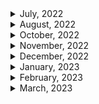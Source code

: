 <details>
<summary>July, 2022</summary>

1. [Signing Raw TransacPons](https://docs.etherscan.io/tutorials/signing-raw-transactions)
1. [How to Fork Ethereum Mainnet](https://docs.alchemy.com/alchemy/guides/how-to-fork-ethereum-mainnet)
1. [WAFFLE: DYNAMIC MOCKING AND TESTING CONTRACT CALLS](https://ethereum.org/ca/developers/tutorials/waffle-dynamic-mocking-and-testing-calls/#:~:text=Why%20is%20dynamic%20mocking%20useful,of%20them%20in%20complete%20isolation.)
1. [How to fork mainnet for testing](https://mixbytes.io/blog/how-fork-mainnet-testing)
1. [WETH](https://weth.io/)
1. [How to deploy contract at same address across networks](https://ethereum.stackexchange.com/questions/103776/how-to-deploy-contract-at-same-address-across-networks)
</details>

<details>
<summary>August, 2022</summary>

1. [Ropsten, Rinkeby & Kiln Deprecation Announcement](https://blog.ethereum.org/2022/06/21/testnet-deprecation/)
1. [Ethereum - the merge](https://ethereum.org/en/upgrades/merge/)
1. [How The Merge impacts ETH supply](https://ethereum.org/en/upgrades/merge/issuance/#post-merge)
1. [컴퓨터 용어로서의 opinionated(편향적)의 의미](https://www.clien.net/service/board/cm_app/13558026)
1. [What Are The Differences Between Staking And Farming? Here’s What You Should Know](https://chaindebrief.com/difference-between-staking-and-farming/)
1. [Ethereum - Sharding](https://ethereum.org/en/upgrades/sharding/#main-content)
1. [A rollup-centric ethereum roadmap](https://ethereum-magicians.org/t/a-rollup-centric-ethereum-roadmap/4698)
1. [ZERO-KNOWLEDGE ROLLUPS](https://ethereum.org/en/developers/docs/scaling/zk-rollups/#top)
1. [Ethereum - beacon chain](https://ethereum.org/en/upgrades/beacon-chain/#main-content)

</details>

<details>
<summary>October, 2022</summary>

1. [How Can You Share an NFT? Fractional NFTs Explained](https://www.coindesk.com/learn/how-can-you-share-an-nft-fractional-nfts-explained/)
1. [How to setup WebHooks with QuickNode](https://www.quicknode.com/guides/knowledge-base/how-to-setup-webhooks-with-quicknode)
1. [Time-dependent tests with Hardhat?](https://ethereum.stackexchange.com/questions/86633/time-dependent-tests-with-hardhat)
1. [How to Monitor On-chain Events](https://levelup.gitconnected.com/how-to-monitor-on-chain-events-dc56a501b173)
1. [What is a Webhook? Webhooks for Beginners](https://youtu.be/mrkQ5iLb4DM)
1. [What is the difference between bytecode, init code, deployed bytecode, creation bytecode, and runtime bytecode?](https://ethereum.stackexchange.com/questions/76334/what-is-the-difference-between-bytecode-init-code-deployed-bytecode-creation)
1. [Deep Dive Comparison: Infura, Alchemy, QuickNode](https://blog.quicknode.com/price-compare-infura-alchemy-quiknode/)

</details>

<details>
<summary>November, 2022</summary>

1. [EIP712 is here: What to expect and how to use it](https://medium.com/metamask/eip712-is-coming-what-to-expect-and-how-to-use-it-bb92fd1a7a26)
1. [Using Echidna to test a smart contract library](https://blog.trailofbits.com/2020/08/17/using-echidna-to-test-a-smart-contract-library/)
1. [How to Listen to Smart Contract Transactions in Real-Time](https://moralis.io/how-to-listen-to-smart-contract-transactions-in-real-time/)
1. [What is a Webhook? Webhooks for Beginners](https://youtu.be/mrkQ5iLb4DM)
1. [How to Monitor On-chain Events](https://levelup.gitconnected.com/how-to-monitor-on-chain-events-dc56a501b173)
1. [Time-dependent tests with Hardhat?](https://ethereum.stackexchange.com/questions/86633/time-dependent-tests-with-hardhat)
1. [Compute iterations until gas limit would be reached, then revert to before gas limit reached](https://ethereum.stackexchange.com/questions/41526/compute-iterations-until-gas-limit-would-be-reached-then-revert-to-before-gas-l)
1. [Github ethereum - Solidity for loop over a huge amount of data failed. #5354](https://github.com/ethereum/solidity/issues/5354)
1. [How much ether do you need to pay for a transaction?](https://solidity-by-example.org/gas/)
1. [Run IPFS inside Docker](https://docs.ipfs.tech/how-to/run-ipfs-inside-docker/#set-up)
1. [web3-storage: w3name for mutable IPFS](https://github.com/web3-storage/w3name/blob/main/packages/client/README.md)
1. [Guide to Mutable NFTs](https://nftschool.dev/guides/mutable-nfts/#background-ipfs-naming-services)
1. [Ethersjs: Set gasLimit and gasPrice on contract transactions #40](https://github.com/ethers-io/ethers.js/issues/40)
1. [How is msg.gas calculated?](https://ethereum.stackexchange.com/questions/34404/how-is-msg-gas-calculated)
1. [IPFS - [ERR_PACKAGE_PATH_NOT_EXPORTED]: No "exports" main defined in package.json #4138](https://github.com/ipfs/js-ipfs/issues/4138)
1. [JS-IPFS : CORS](https://github.com/ipfs/js-ipfs/blob/master/docs/CORS.md)
1. [How to logout from metamask account in reactjs using Ethereum](https://stackoverflow.com/questions/70378789/how-to-logout-from-metamask-account-in-reactjs-using-ethereum)
1. [EIP-4494: Extending ERC-2612-style permits to ERC-721 NFTs](https://ethereum-magicians.org/t/eip-4494-extending-erc-2612-style-permits-to-erc-721-nfts/7519)
1. [수수께끼 같은 암호화폐 용어 ‘수탁(커스터디)’](https://www.coindeskkorea.com/news/articleView.html?idxno=55774)
1. [EIP-4494: Permit for ERC-721 NFTs](https://eips.ethereum.org/EIPS/eip-4494)
1. [EIP4494 Permits for ERC721](https://www.nftstandards.wtf/Working+Group+EIPs+and+implementations/EIP4494+Permits+for+ERC721)

</details>

<details>
<summary>December, 2022</summary>

1. [How to retrieve transactionHash while an event was emitted? #1307](https://github.com/ethers-io/ethers.js/issues/1307)
1. [How to get transaction hash immediately for transaction call](https://github.com/ethers-io/ethers.js/issues/511)
1. [ethersjs: signer connect unchecked](https://docs.ethers.io/v5/api/providers/jsonrpc-provider/#JsonRpcSigner-connectUnchecked)
1. [IPFS: DNSLink](https://docs.ipfs.tech/concepts/dnslink/#publish-content-path)
1. [IPFSgate.com](https://www.ipfsgate.com/)
1. [Address IPFS on the web](https://docs.ipfs.tech/how-to/address-ipfs-on-web/#dweb-addressing-in-brief)
1. [IPFS Check: Have you seen my CID?](https://ipfs-check.on.fleek.co/?cid=QmQrW4PDX8c76kdXB2PiosBuZ2yaUrocMCqhGSzfSvzF34&multiaddr=%2Fp2p%2F12D3KooWHmBmzMPH9hjCHCtVnwutzScQ5N88LkWV4i54Z4JnmV3x)
1. [IPFS gateway checker](https://ipfs.github.io/public-gateway-checker/)
1. [Why is my transaction pending?](https://support.exodus.com/article/49-why-is-my-transaction-pending#about)
1. [How to Debug Pending Ethereum Transactions](https://alchemy.com/blog/how-to-debug-pending-ethereum-transactions)
1. [Get events from a transaction receipt in hardhat](https://stackoverflow.com/questions/69013697/get-events-from-a-transaction-receipt-in-hardhat)
1. [Does etherjs TransactionReceipt have an events object?](https://stackoverflow.com/questions/73230175/does-etherjs-transactionreceipt-have-an-events-object)
1. [Obtain transaction hash from event (ethersjs)](https://ethereum.stackexchange.com/questions/99700/obtain-transaction-hash-from-event-ethersjs)
1. [Does etherjs TransactionReceipt have an events object?](https://stackoverflow.com/questions/73230175/does-etherjs-transactionreceipt-have-an-events-object)
1. [would transaction.wait() from ethers.js guarenteed change of state in blockchain?](https://www.reddit.com/r/ethdev/comments/s8ehtk/would_transactionwait_from_ethersjs_guarenteed/)
1. [How to listen to pending transactions using Ethers.js](https://www.showwcase.com/show/14647/how-to-listen-to-pending-transactions-using-ethersjs)
1. [Ethers: Get transaction hash without sending transaction](https://ethereum.stackexchange.com/questions/138552/ethers-get-transaction-hash-without-sending-transaction)
1. [Polygonscan: A failed transaction also has a transaction hash](https://polygonscan.com/tx/0x7473494c4d6ac6976193f67e624dbd0963a321dc883ea8d90e115f5246a3b6d2)
1. [How to listen to events on a smart contract using ethers.js and contract.on() in node.js](https://www.calvintorra.com/blog/how-to-listen-to-events-on-a-smart-contract-using-ethers-js-contract-on-in-a-node-js)
1. [edge gateway link for Web3.storage - w3s.link](https://github.com/web3-storage/w3link/tree/main/packages/edge-gateway-link)
1. [Getting Ethereum Transaction Revert Reasons the Easy Way](https://medium.com/authereum/getting-ethereum-transaction-revert-reasons-the-easy-way-24203a4d1844)
1. [How to get transaction failed reason with transaction hash with web3?](https://ethereum.stackexchange.com/questions/52117/how-to-get-transaction-failed-reason-with-transaction-hash-with-web3)
1. [How to get transaction failed reason with ethers.js](https://ethereum.stackexchange.com/questions/125779/how-to-get-transaction-failed-reason-with-ethers-js)
1. [Understanding event logs on the Ethereum blockchain](https://medium.com/mycrypto/understanding-event-logs-on-the-ethereum-blockchain-f4ae7ba50378)
1. [Etherscan API request 403 forbidden in Ropsten network](https://stackoverflow.com/questions/69312369/etherscan-api-request-403-forbidden-in-ropsten-network)
1. [Web3.storage: JavaScript client library reference](https://web3.storage/docs/reference/js-client-library/)
1. [Filebase: IPFS Gateways](https://docs.filebase.com/ipfs/ipfs-gateways)
1. [how to upload directory with web3 storage](https://web3.storage/docs/)
1. [github: web3 storage](https://github.com/web3-storage/web3.storage)
1. [NPM package: web3-storage](https://www.npmjs.com/package/web3.storage)
1. [web3 link](https://github.com/web3-storage/w3link)
1. [Codefi Orchestrate: How to listen for transactions receipts](https://docs.orchestrate.consensys.net/en/stable/Howto/Listen-Transactions/#how-to-listen-for-transactions-receipts)
1. [Ethersjs: Ethereum error codes](https://docs.ethers.io/v5/single-page/#/v5/api/utils/logger/-%23-errors-ethereum)
1. [Polygonscan API docs: Verifying Contracts Programmatically](https://docs.polygonscan.com/tutorials/verifying-contracts-programmaticallyhttps://docs.polygonscan.com/tutorials/verifying-contracts-programmatically)
1. [Trouble getting 'hardhat-shorthand' plugin for Hardhat to work, using 'hh' shortcut only brings up HTML help](https://ethereum.stackexchange.com/questions/103736/trouble-getting-hardhat-shorthand-plugin-for-hardhat-to-work-using-hh-short)
1. [Alchemy docs: How to Use a Provider in Ethers.js](https://docs.alchemy.com/docs/ethers-js-provider)
1. [How to create random Wallet with provider #686](https://github.com/ethers-io/ethers.js/issues/686)
1. [What are the initial/zero values for different data types in Solidity?](https://ethereum.stackexchange.com/questions/40559/what-are-the-initial-zero-values-for-different-data-types-in-solidity)
1. [빗썸도 결국 메타마스크 출금 막았다](https://www.coindeskkorea.com/news/articleView.html?idxno=77324)
1. [Github: ethersjs: How to recover the public key and address from a signed message? #447](https://github.com/ethers-io/ethers.js/issues/447)
1. [What does msg.sender == tx.origin actually do? Why? [duplicate]](https://ethereum.stackexchange.com/questions/113962/what-does-msg-sender-tx-origin-actually-do-why)
1. [[BUG] connectkit (wagmi) is spamming alchemy #33](https://github.com/family/connectkit/issues/33)
1. [Polygonscan API docs: Verifying Contracts Programmatically](https://docs.polygonscan.com/tutorials/verifying-contracts-programmaticallyhttps://docs.polygonscan.com/tutorials/verifying-contracts-programmatically)

</details>

<details>
<summary>January, 2023</summary>

1. [opensea ENS](https://opensea.io/assets/ens?sortBy=assets_prod_main_price_desc&locale=ko)
2. [[체험기] 웹3 세상에서 도메인 부자 되는 법.ENS](https://www.coindeskkorea.com/news/articleView.html?idxno=81253)
3. [Is it possible to get consumed and remained gas from within a smart contract?](https://ethereum.stackexchange.com/questions/126953/is-it-possible-to-get-consumed-and-remained-gas-from-within-a-smart-contract)
4. [Going through large arrays with a for loop?](https://ethereum.stackexchange.com/questions/97658/going-through-large-arrays-with-a-for-loop)
5. [Is it possible to get consumed and remained gas from within a smart contract?](https://ethereum.stackexchange.com/questions/126953/is-it-possible-to-get-consumed-and-remained-gas-from-within-a-smart-contract)
6. [Is gasleft() the best way to manage big loops in solidity?](https://ethereum.stackexchange.com/questions/127382/is-gasleft-the-best-way-to-manage-big-loops-in-solidity)
7. [Sending multiple transactions at once](https://ethereum.stackexchange.com/questions/13594/sending-multiple-transactions-at-once)
8. [What Is Block Confirmation on Ethereum And How Many Confirmations Are Required?](https://letsexchange.io/blog/what-is-block-confirmation-on-ethereum-and-how-many-confirmations-are-required/)
9. [What is a Block Confirmation on Ethereum?](https://jaredstauffer.medium.com/what-is-a-block-confirmation-on-ethereum-e27d29ca8c01)
10. [How many confirmations on the blockchain are necessary until my crypto assets (coins) deposit is reflected?](https://bitflyer.com/en-eu/faq/23-25)
11. [How to find confirmation info in ethers.js？](https://ethereum.stackexchange.com/questions/80604/how-to-find-confirmation-info-in-ethers-js)
12. [How to register an ENS name for your wallet address](https://medium.com/coinmonks/how-to-register-an-ens-name-for-your-wallet-address-190767641dae)
13. [How can I perform float type division in solidity?](https://ethereum.stackexchange.com/questions/8674/how-can-i-perform-float-type-division-in-solidity)
14. [Hardhat has no exported member ethers](https://github.com/NomicFoundation/hardhat/issues/1627)
15. [Hardhat network helper: takeSnapshot](<https://hardhat.org/hardhat-network-helpers/docs/reference#takesnapshot()>)
16. [Github - consenSys/abi-decoder](https://github.com/ConsenSys/abi-decoder)
17. [Event Listeners Stop Firing #2338](https://github.com/ethers-io/ethers.js/issues/2338)
18. [Handling Websocket Drops and Disconnections](https://support.quicknode.com/hc/en-us/articles/9422611596305-Handling-Websocket-Drops-and-Disconnections)
19. [Why Does My Ethereum ".on" Event Listener Stop Firing?](https://stackoverflow.com/questions/70325975/why-does-my-ethereum-on-event-listener-stop-firing)
20. [Github: web3-providers-ws](https://github.com/web3/web3.js/tree/1.x/packages/web3-providers-ws#web3-providers-ws)
21. [ethers js docs: WebSocketProvider](https://docs.ethers.org/v5/api/providers/other/#WebSocketProvider)
22. [Token multi-sender](https://multisender.app/)
23. [Token bulk-sender](https://bulksender.app/)
24. [Setting up an ENS domain in under 3 minutes](https://youtu.be/l_EnU3-ddp4)
25. [Web3 docs: websocket provider options](https://web3js.readthedocs.io/en/v1.2.11/web3.html#configuration)
26. [Uniswap - ERC721Permit](https://docs.uniswap.org/contracts/v3/reference/periphery/base/ERC721Permit)
27. [EIP-4494: Permit for ERC-721 NFTs](https://eips.ethereum.org/EIPS/eip-4494)
28. [[Listener] Alchemy rate limiting causes failures #1986](https://github.com/OriginProtocol/origin/issues/1986)
29. [Reddit: "Unknown ENS name in OpenSea"](https://www.reddit.com/r/EthereumNameService/comments/r4fivh/unknown_ens_name/)
30. [Sending (or receiving) a transaction with ENS](https://metamask.zendesk.com/hc/en-us/articles/4404045329563-Sending-or-receiving-a-transaction-with-ENS)

</details>

<details>
<summary>February, 2023</summary>

1. [What Are Soulbound Tokens? The Non-Transferrable NFT Explained](https://www.coindesk.com/learn/what-are-soulbound-tokens-the-non-transferrable-nft-explained/)
1. [Can I use ether.js with truffle](https://ethereum.stackexchange.com/questions/50632/can-i-use-ether-js-with-truffle)
1. [Truffle docs: Write Javascript tests](https://trufflesuite.com/docs/truffle/how-to/debug-test/write-tests-in-javascript/)
1. [메인넷 출시한 앱토스(Aptos)란 무엇입니까?](https://www.btcc.com/ko-KR/academy/crypto-basics/what-is-aptos)
1. [앱토스 , 큰 관심 받은 이유은? 그 것은 투자할 만한 코인일까?](https://www.btcc.com/ko-KR/academy/research-analysis/aptos-why-did-you-get-a-lot-of-attention-is-that-a-coin-worth-investing-in)
1. [NFT와 위스키의 만남...대체 투자로 부상할까?](https://www.digitaltoday.co.kr/news/articleView.html?idxno=4658751)
1. [얼어붙은 NFT 시장...멀티체인·인터체인 NFT로 활로 뚫을까](https://www.digitaltoday.co.kr/news/articleView.html?idxno=465987)
1. [calldata keyword as parameter in solidity v0.5.0 function?](https://ethereum.stackexchange.com/questions/63247/calldata-keyword-as-parameter-in-solidity-v0-5-0-function)
1. [Openzeppelin docs: TokenVesting](https://docs.openzeppelin.com/contracts/2.x/api/drafts#TokenVesting)
1. [Openzeppelin docs: Utilities](https://docs.openzeppelin.com/contracts/4.x/api/utils#EnumerableMap)
1. [Delete all elements from an array?](https://ethereum.stackexchange.com/questions/46209/delete-all-elements-from-an-array)
1. [lint-staged npm package does not read .solhintignore #263](https://github.com/protofire/solhint/issues/263)
1. [protofire/solhint: solhint - no-global-import](https://github.com/protofire/solhint/blob/master/docs/rules/best-practises/no-global-import.md)
1. [Learn 10 Expert Solidity Gas Optimization Techniques](https://www.alchemy.com/overviews/solidity-gas-optimization)
1. [EIP - core EIPs](https://eips.ethereum.org/erc)
1. [ERC-5192: Minimal Soulbound NFTs](https://eips.ethereum.org/EIPS/eip-5192)
1. [ERC-5192: Minimal Soulbound NFTs](https://ansubin.com/erc-5192/)
1. [Github: OpenZeppelin ERC20PresetFixedSupply](https://github.com/OpenZeppelin/openzeppelin-contracts/blob/master/contracts/token/ERC20/presets/ERC20PresetFixedSupply.sol)
1. [Github: OpenZeppelin ERC721Wrapper](https://github.com/OpenZeppelin/openzeppelin-contracts/blob/master/contracts/token/ERC721/extensions/ERC721Wrapper.sol)
1. [Github: OpenZeppelin ERC721Royalty](https://github.com/OpenZeppelin/openzeppelin-contracts/blob/master/contracts/token/ERC721/extensions/ERC721Royalty.sol)
1. [Github: OpenZeppelin IERC1363](https://github.com/OpenZeppelin/openzeppelin-contracts/blob/master/contracts/interfaces/IERC1363.sol)
1. [How to convert an bytes to address in Solidity?](https://ethereum.stackexchange.com/questions/15350/how-to-convert-an-bytes-to-address-in-solidity)
1. [How to convert an address to bytes in Solidity?](https://ethereum.stackexchange.com/questions/884/how-to-convert-an-address-to-bytes-in-solidity)
1. [ABI encode and decode using solidity](https://medium.com/coinmonks/abi-encode-and-decode-using-solidity-2d372a03e110)
1. [Clearing a custom struct](https://ethereum.stackexchange.com/questions/10478/clearing-a-custom-struct)

</details>

<details>
<summary>March, 2023</summary>

1. [Github: openzeppelin create2.sol](https://github.com/OpenZeppelin/openzeppelin-contracts/blob/master/contracts/utils/Create2.sol)
1. [Github: openzeppelin DoubleEndedQueue.sol](https://github.com/OpenZeppelin/openzeppelin-contracts/blob/master/contracts/utils/structs/DoubleEndedQueue.sol)
1. [What is msg.data?](https://ethereum.stackexchange.com/questions/14037/what-is-msg-data)
1. [passing msg.data in external contract using delegate call](https://stackoverflow.com/questions/71565992/passing-msg-data-in-external-contract-using-delegate-call)
1. [What Is Multisignature Wallets (Multisig) In Crypto?](https://101blockchains.com/multisignature-wallets/)
1. [Signatures and Multisig](https://developers.stellar.org/docs/encyclopedia/signatures-multisig)
1. [What Is a Pre-Sale?](https://coinmarketcap.com/alexandria/glossary/pre-sale)
1. [Build a basic multisig vault in solidity for Ethereum](https://www.codementor.io/@beber89/build-a-basic-multisig-vault-in-solidity-for-ethereum-1tisbmy6ze)
1. [What Is an MPC Wallet?](https://www.halborn.com/blog/post/what-is-an-mpc-wallet)
1. [What is EIP-4337?](https://www.youtube.com/watch?v=Nsqyt7YYvgg)
1. [What Does the Bitcoin Network Do?](https://www.babypips.com/crypto/learn/what-does-the-bitcoin-network-do)
1. [NFT storage](https://nft.storage/)
1. [Snapshot: Uniswap V3 Launch on zkEVM](https://snapshot.org/#/uniswap/proposal/0xdc3e034f9b7c876736f1b629c7c9ff9c466205dfe075607d70e69b6af2fa87ef)
1. [Snapshot voting receipt with IPFS](https://snapshot.mypinata.cloud/ipfs/bafkreiboqpkslgifs6efe6lgamrazac2wsncmgayastjqjfhvjjtyrjgci)
1. [Github: snapshot labs](https://github.com/snapshot-labs)
1. [Linkedin Post: RareSkills: \_msgSender() instead of msg.sender](https://www.linkedin.com/posts/rareskills-io_why-does-openzeppelin-often-use-msgsender-activity-7044503031127687168-LOXD?utm_source=share&utm_medium=member_desktop)
1. [[시사금융용어] 러그풀(rug pull)](https://news.einfomax.co.kr/news/articleView.html?idxno=4149363)
1. []()
1. []()
1. []()
1. []()
1. []()
1. []()
1. []()
1. []()

</details>

